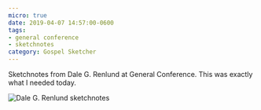 ```yaml
---
micro: true
date: 2019-04-07 14:57:00-0600
tags:
- general conference
- sketchnotes
category: Gospel Sketcher
---
```


Sketchnotes from Dale G. Renlund at General Conference. This was exactly what I needed today.

<img src="https://media.bennorris.org/images/gospelsketcher/uploads/2019/dab482e5cb.jpg" alt="Dale G. Renlund sketchnotes" />